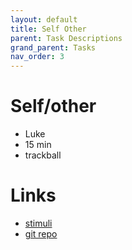 ```yaml
---
layout: default
title: Self Other
parent: Task Descriptions
grand_parent: Tasks
nav_order: 3
---
```


# Self/other
  * Luke
  * 15 min
  * trackball

# Links
  * [stimuli]()
  * [git repo]()
